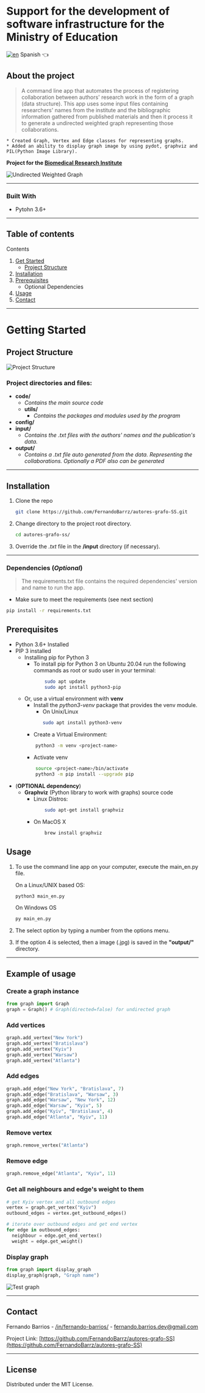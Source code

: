 # Support for the development of software infrastructure for the Ministry of Education

[![en](https://img.shields.io/badge/lang-es-green.svg)](https://github.com/FernandoBarrz/autores-grafo-SS/)         Spanish 👈
## About the project
> A command line app that automates the process of registering collaboration between authors' research work in the form of a graph (data structure). This app uses some input files containing researchers' names from the institute and the bibliographic information gathered from published materials and then it process it to generate a undirected weighted graph representing those collaborations.

    * Created Graph, Vertex and Edge classes for representing graphs.  
    * Added an ability to display graph image by using pydot, graphviz and PIL(Python Image Library).

__Project for the [Biomedical Research Institute](https://www.biomedicas.unam.mx/)__

![Undirected Weighted Graph](./config/undirected-graph.png)

---
### Built With
* Pytohn 3.6+
----

## Table of contents
Contents
1. [Get Started](#getting-started)
    * [Project Structure](#project-structure)
2. [Installation](#installation)
3. [Prerequisites](#prerequisites)
    * Optional Dependencies
5. [Usage](#usage)
6. [Contact](#contact)

----
# Getting Started

## Project Structure 
![Project Structure](./config/project-structure.png)

### Project directories and files:
* __code/__ 
    * _Contains the main source code_
    * __utils/__
        * _Contains the packages and modules used by the program_
* __config/__
* __input/__
    * _Contains the .txt files with the authors' names and the publication's data._
* __output/__
    * _Contains a .txt file auto generated from the data. Representing the collaborations. Optionally a PDF also can be generated_
----

## Installation

1. Clone the repo
    ```bash
    git clone https://github.com/FernandoBarrz/autores-grafo-SS.git
    ```
3. Change directory to the project root directory.
    ```bash
    cd autores-grafo-ss/
    ```
2. Override the _.txt_ file in the __/input__ directory (if necessary).
---
### Dependencies (_Optional_)
> The requirements.txt file contains the required dependencies' version and name to run the app.

* Make sure to meet the requirements (see next section)

```bash
pip install -r requirements.txt
```

## Prerequisites
* Python 3.6+ Installed
* PIP 3 installed
    * Installing pip for Python 3
        * To install pip for Python 3 on Ubuntu 20.04 run the following commands as root or sudo user in your terminal:
            ```bash
                sudo apt update
                sudo apt install python3-pip
            ```
    * Or, use a virtual environment with __venv__
        * Install the _python3-venv_ package that provides the venv module.
            * On Unix/Linux
                ```bash
                sudo apt install python3-venv
                ```
        * Create a Virtual Environment:
        ```bash
            python3 -m venv <project-name>
        ```
        * Activate venv
        ```bash
            source <project-name>/bin/activate
            python3 -m pip install --upgrade pip
        ```
* (__OPTIONAL dependency__)
    * __Graphviz__ (Python library to work with graphs) source code
        * Linux Distros:
            ```bash 
                sudo apt-get install graphviz
            ```
        * On MacOS X
            ```bash
                brew install graphviz
            ```

## Usage
1.  To use the command line app on your computer, execute the main_en.py file. 

    On a Linux/UNIX based OS:
    ```sh
    python3 main_en.py
    ```
    On Windows OS
    ```sh
    py main_en.py
    ```
2. The select option by typing a number from the options menu.
3. If the option 4 is selected, then a image (.jpg) is saved in the __"output/"__ directory.

---


## Example of usage

### Create a graph instance

```python
from graph import Graph
graph = Graph() # Graph(directed=false) for undirected graph
```

### Add vertices

```python
graph.add_vertex("New York")
graph.add_vertex("Bratislava")
graph.add_vertex("Kyiv")
graph.add_vertex("Warsaw")
graph.add_vertex("Atlanta")
```

### Add edges

```python
graph.add_edge("New York", "Bratislava", 7)
graph.add_edge("Bratislava", "Warsaw", 3)
graph.add_edge("Warsaw", "New York", 12)
graph.add_edge("Warsaw", "Kyiv", 5)
graph.add_edge("Kyiv", "Bratislava", 4)
graph.add_edge("Atlanta", "Kyiv", 11)
```

### Remove vertex

```python
graph.remove_vertex("Atlanta")
```

### Remove edge

```python
graph.remove_edge("Atlanta", "Kyiv", 11)
```

### Get all neighbours and edge's weight to them

```python
# get Kyiv vertex and all outbound edges
vertex = graph.get_vertex("Kyiv")
outbound_edges = vertex.get_outbound_edges()

# iterate over outbound edges and get end vertex
for edge in outbound_edges:
  neighbour = edge.get_end_vertex()
  weight = edge.get_weight()
```

### Display graph

```python
from graph import display_graph
display_graph(graph, "Graph name")
```

![Test graph](https://user-images.githubusercontent.com/6642934/59162491-96ebbe80-8afa-11e9-80b9-103cb43db3b3.png)

---
## Contact

Fernando Barrios - [/in/fernando-barrios/](https://www.linkedin.com/in/fernando-barrios/) - fernando.barrios.dev@gmail.com

Project Link: [https://github.com/FernandoBarrz/autores-grafo-SS](https://github.com/FernandoBarrz/autores-grafo-SS)

------

## License

Distributed under the MIT License. 
